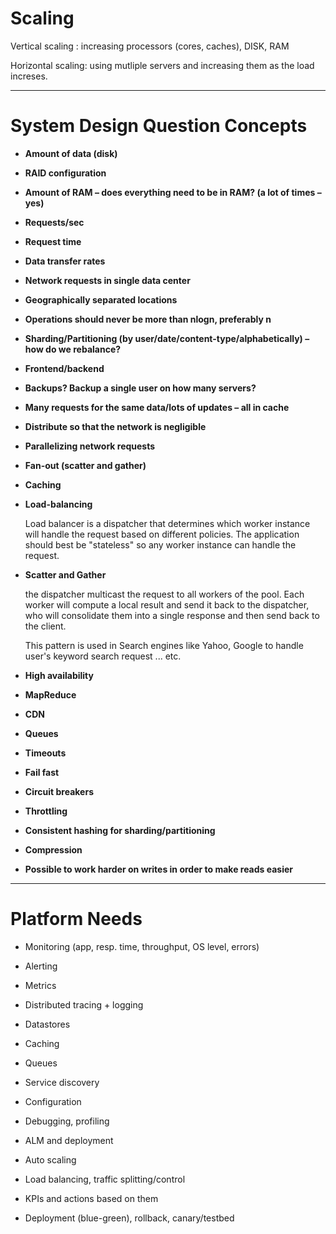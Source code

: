 # Scaling

Vertical scaling :  increasing processors (cores, caches), DISK, RAM

Horizontal scaling:  using mutliple servers and increasing them as the load increses.

---

# System Design Question Concepts

- **Amount of data (disk)**

- **RAID configuration**

- **Amount of RAM – does everything need to be in RAM? (a lot of times – yes)**

- **Requests/sec**

- **Request time**

- **Data transfer rates**

- **Network requests in single data center**

- **Geographically separated locations**

- **Operations should never be more than nlogn, preferably n**

- **Sharding/Partitioning (by user/date/content-type/alphabetically) – how do we rebalance?**

- **Frontend/backend**

- **Backups? Backup a single user on how many servers?**

- **Many requests for the same data/lots of updates – all in cache**

- **Distribute so that the network is negligible**

- **Parallelizing network requests**

- **Fan-out (scatter and gather)**

- **Caching**

- **Load-balancing**
	
	Load balancer is a dispatcher that determines which worker instance will handle the request based on different policies. The application should best be "stateless" so any worker instance can handle the request.
	
- **Scatter and Gather**
	
	the dispatcher multicast the request to all workers of the pool. Each worker will compute a local result and send it back to the dispatcher, who will consolidate them into a single response and then send back to the client.

	This pattern is used in Search engines like Yahoo, Google to handle user's keyword search request ... etc.	
	

- **High availability**

- **MapReduce**

	

- **CDN**

- **Queues**

- **Timeouts**

- **Fail fast**

- **Circuit breakers**

- **Throttling**

- **Consistent hashing for sharding/partitioning**

- **Compression**

- **Possible to work harder on writes in order to make reads easier**

---

# Platform Needs

- Monitoring (app, resp. time, throughput, OS level, errors)

- Alerting 

- Metrics

- Distributed tracing + logging

- Datastores

- Caching

- Queues

- Service discovery

- Configuration

- Debugging, profiling

- ALM and deployment

- Auto scaling

- Load balancing, traffic splitting/control

- KPIs and actions based on them

- Deployment (blue-green), rollback, canary/testbed
